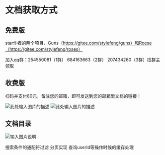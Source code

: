 # 文档获取方式

## 免费版

star作者的两个项目，Guns（https://gitee.com/stylefeng/guns）和Roese（https://gitee.com/stylefeng/roses）

加入qq群：254550081（1群） 684163663（2群） 207434260（3群）找群主领取

## 收费版

扫码并支付80元，备注您的邮箱，即可发送到您的邮箱里文档的链接！

![此处输入图片的描述][1]
![此处输入图片的描述][2]

## 文档目录

![输入图片说明](https://images.gitee.com/uploads/images/2018/1017/122726_bf87f30d_551203.png "FireShot Capture 5 - Guns 技术文档 v5.1 - 作业部落 Cmd Mar_ - https___www.zybuluo.com_stylefeng_note_1028072.png")

  [1]: https://gitee.com/uploads/images/2018/0128/181022_1da2a72a_551203.jpeg
  [2]: https://gitee.com/uploads/images/2018/0128/181547_c8ba0119_551203.png
  
  搜索条件的通配符过滤
  分页实现
  查询userId等操作时候的缓存处理